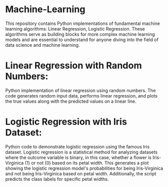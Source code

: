 # Machine-Learning
This repository contains Python implementations of fundamental machine learning algorithms: Linear Regression, Logistic Regression. These algorithms serve as building blocks for more complex machine learning models and are essential to understand for anyone diving into the field of data science and machine learning.

# Linear Regression with Random Numbers:
Python implementation of linear regression using random numbers. The code generates random input data, performs linear regression, and plots the true values along with the predicted values on a linear line.

# Logistic Regression with Iris Dataset:
Python code to demonstrate logistic regression using the famous Iris dataset. Logistic regression is a statistical method for analyzing datasets where the outcome variable is binary, in this case, whether a flower is Iris-Virginica (1) or not (0) based on its petal width. This generates a plot showing the logistic regression model's probabilities for being Iris-Virginica and not being Iris-Virginica based on petal width. Additionally, the script predicts the class labels for specific petal widths.
